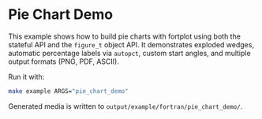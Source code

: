 # Pie Chart Demo

This example shows how to build pie charts with fortplot using both the stateful
API and the `figure_t` object API. It demonstrates exploded wedges, automatic
percentage labels via `autopct`, custom start angles, and multiple output formats
(PNG, PDF, ASCII).

Run it with:

```bash
make example ARGS="pie_chart_demo"
```

Generated media is written to `output/example/fortran/pie_chart_demo/`.
